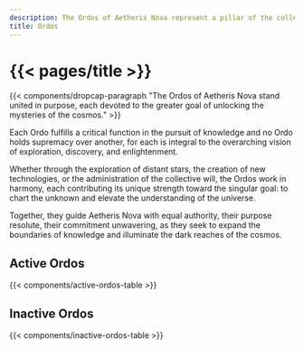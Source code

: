 ```yaml
---
description: The Ordos of Aetheris Nova represent a pillar of the collective, each equal in voice & influence.
title: Ordos
---
```


# {{< pages/title >}}

{{< components/dropcap-paragraph "The Ordos of Aetheris Nova stand united in purpose, each devoted to the greater goal of unlocking the mysteries of the cosmos." >}}

Each Ordo fulfills a critical function in the pursuit of knowledge and no Ordo holds supremacy over another, for each is integral to the overarching vision of exploration, discovery, and enlightenment.

Whether through the exploration of distant stars, the creation of new technologies, or the administration of the collective will, the Ordos work in harmony, each contributing its unique strength toward the singular goal: to chart the unknown and elevate the understanding of the universe.

Together, they guide Aetheris Nova with equal authority, their purpose resolute, their commitment unwavering, as they seek to expand the boundaries of knowledge and illuminate the dark reaches of the cosmos.

## Active Ordos

{{< components/active-ordos-table >}}

## Inactive Ordos

{{< components/inactive-ordos-table >}}
